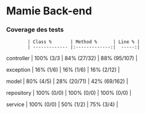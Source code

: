 # Mamie Back-end

### Coverage des tests


            | Class %       | Method %      | Line % |
            | ------------- |:-------------:|  -----:|
            
controller  | 100% (3/3     | 84% (27/32)   | 88% (95/107) |

exception   | 16% (1/6)     | 16% (1/6)     | 16% (2/12) |

model       | 80% (4/5)     | 28% (20/71)   | 42% (69/162) |

repository  | 100% (0/0)    | 100% (0/0)   | 100% (0/0) |

service     | 100% (0/0)    | 50% (1/2)    | 75% (3/4) |
